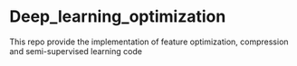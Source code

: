 # Deep_learning_optimization
This repo provide the implementation of feature optimization, compression and semi-supervised learning code
